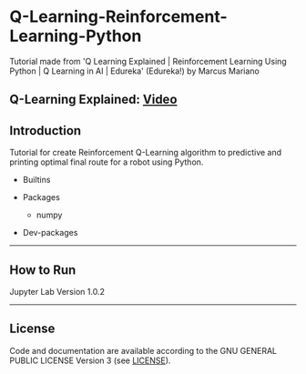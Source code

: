 # Q-Learning-Reinforcement-Learning-Python
Tutorial made from 'Q Learning Explained | Reinforcement Learning Using Python | Q Learning in AI | Edureka' (Edureka!) by Marcus Mariano

**Q-Learning Explained: [Video](https://www.youtube.com/watch?v=DhdUlDIAG7Y)**
---

## Introduction

Tutorial for create Reinforcement Q-Learning algorithm to predictive and printing optimal final route for a robot using Python.

- Builtins


- Packages
    - numpy    


- Dev-packages

---

## How to Run

Jupyter Lab Version 1.0.2

---

## License

Code and documentation are available according to the GNU GENERAL PUBLIC LICENSE Version 3 (see [LICENSE](https://www.gnu.org/licenses/gpl.html)).
